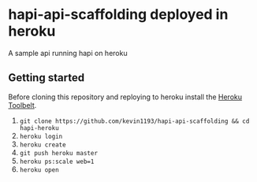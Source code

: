 hapi-api-scaffolding deployed in heroku
===========

A sample api running hapi on heroku


## Getting started

Before cloning this repository and reploying to heroku install the [Heroku Toolbelt](https://toolbelt.heroku.com/).

1. `git clone https://github.com/kevin1193/hapi-api-scaffolding && cd hapi-heroku`
2. `heroku login`
3. `heroku create`
4. `git push heroku master`
5. `heroku ps:scale web=1`
5. `heroku open`
